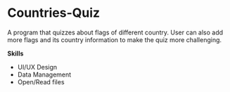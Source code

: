 # Countries-Quiz
A program that quizzes about flags of different country.
User can also add more flags and its country information to make the quiz more challenging.

**Skills**

- UI/UX Design
- Data Management
- Open/Read files
